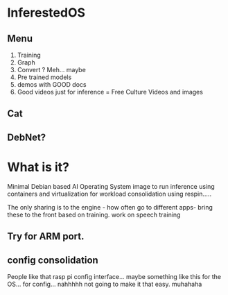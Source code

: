 # InferestedOS
## Menu
1. Training 
2. Graph
3. Convert ? Meh... maybe
4. Pre trained models
5. demos with GOOD docs
6. Good videos just for inference = Free Culture Videos and images

## Cat
## DebNet?

# What is it?

Minimal Debian based AI Operating System image to run inference using containers and virtualization for workload consolidation using respin.....

The only sharing is to the engine - how often go to different apps- bring these to the front based on training.
work on speech training

## Try for ARM port.

## config consolidation
People like that rasp pi config interface... maybe something like this for the OS... for config... nahhhhh
not going to make it that easy. muhahaha
